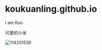 # koukuanling.github.io
I am Kuo

可愛的小米

![114201536](https://user-images.githubusercontent.com/114201536/197105444-ca5bd571-50de-434d-852d-6c55f8342aa8.jpg)
